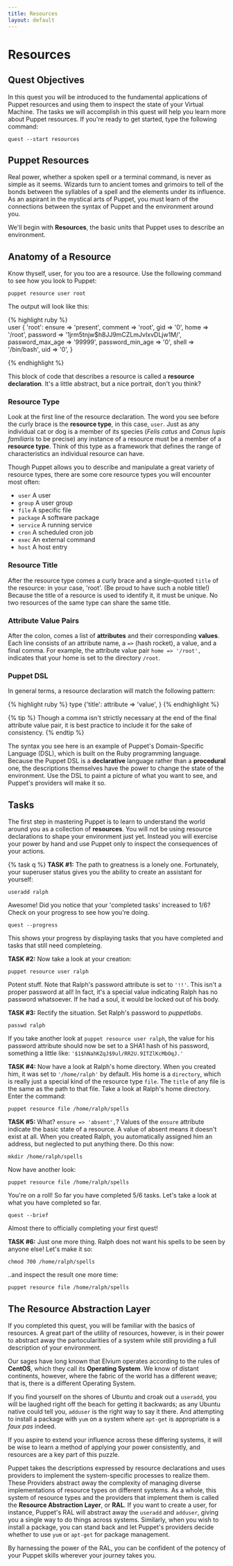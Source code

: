 ```yaml
---
title: Resources
layout: default
---
```


# Resources

## Quest Objectives

In this quest you will be introduced to the fundamental applications of Puppet resources and using them to inspect the state of your Virtual Machine. The tasks we will accomplish in this quest will help you learn more about Puppet resources. If you're ready to get started, type the following command:

    quest --start resources

## Puppet Resources

Real power, whether a spoken spell or a terminal command, is never as simple as it seems. Wizards turn to ancient tomes and grimoirs to tell of the bonds between the syllables of a spell and the elements under its influence. As an aspirant in the mystical arts of Puppet, you must learn of the connections between the syntax of Puppet and the environment around you.

We'll begin with **Resources**, the basic units that Puppet uses to describe an environment.

## Anatomy of a Resource

Know thyself, user, for you too are a resource. Use the following command to see how you look to Puppet:

	puppet resource user root
		
The output will look like this:

{% highlight ruby %}	
user { 'root':
  	ensure           => 'present',
  	comment          => 'root',
  	gid              => '0',
  	home             => '/root',
  	password         => '$1$jrm5tnjw$h8JJ9mCZLmJvIxvDLjw1M/',
  	password_max_age => '99999',
  	password_min_age => '0',
  	shell            => '/bin/bash',
  	uid              => '0',
}

{% endhighlight %}

This block of code that describes a resource is called a **resource declaration**. It's a little abstract, but a nice portrait, don't you think? 

### Resource Type
Look at the first line of the resource declaration. The word you see before the curly brace is the **resource type**, in this case, `user`. Just as any individual cat or dog is a member of its species (*Felis catus* and *Canus lupis familiaris* to be precise) any instance of a resource must be a member of a **resource type**. Think of this type as a framework that defines the range of characteristics an individual resource can have.

Though Puppet allows you to describe and manipulate a great variety of resource types, there are some core resource types you will encounter most often: 

* `user` A user
* `group` A user group
* `file` A specific file
* `package` A software package
* `service` A running service
* `cron` A scheduled cron job
* `exec` An external command
* `host` A host entry

### Resource Title
After the resource type comes a curly brace and a single-quoted `title` of the resource: in your case, 'root'. (Be proud to have such a noble title!) Because the title of a resource is used to identify it, it must be unique. No two resources of the same type can share the same title.

### Attribute Value Pairs
After the colon, comes a list of **attributes** and their corresponding **values**. Each line consists of an attribute name, a `=>` (hash rocket), a value, and a final comma. For example, the attribute value pair `home => '/root',` indicates that your home is set to the directory `/root`.

### Puppet DSL

In general terms, a resource declaration will match the following pattern:

{% highlight ruby %}
type {'title':
    attribute => 'value',
}
{% endhighlight %}


{% tip %}
Though a comma isn't strictly necessary at the end of the final attribute value pair, it is best practice to include it for the sake of consistency.
{% endtip %}

The syntax you see here is an example of Puppet's Domain-Specific Language (DSL), which is built on the Ruby programming language. Because the Puppet DSL is a **declarative** language rather than a **procedural** one, the descriptions themselves have the power to change the state of the environment. Use the DSL to paint a picture of what you want to see, and Puppet's providers will make it so.

## Tasks

The first step in mastering Puppet is to learn to understand the world around you as a collection of **resources**. You will not be using resource declarations to shape your environment just yet. Instead you will exercise your power by hand and use Puppet only to inspect the consequences of your actions.

{% task q %}
**TASK #1:** The path to greatness is a lonely one. Fortunately, your superuser status gives you the ability to create an assistant for yourself:

	useradd ralph

Awesome! Did you notice that your 'completed tasks' increased to 1/6? Check on your progress to see how you're doing.

	quest --progress

This shows your progress by displaying tasks that you have completed and tasks that still need completeing.

**TASK #2:** Now take a look at your creation:

	puppet resource user ralph
            
Potent stuff. Note that Ralph's password attribute is set to `'!!'`. This isn't a proper password at all! In fact, it's a special value indicating Ralph has no password whatsoever. If he had a soul, it would be locked out of his body.
	
**TASK #3:** Rectify the situation. Set Ralph's password to *puppetlabs*.

	passwd ralph
		
If you take another look at `puppet resource user ralph`, the value for his password attribute should now be set to a SHA1 hash of his password, something a little like: `'$1$hNahKZqJ$9ul/RR2U.9ITZlKcMbOqJ.'`

**TASK #4:** Now have a look at Ralph's home directory. When you created him, it was set to `'/home/ralph'` by default. His home is a `directory`, which is really just a special kind of the resource type `file`. The `title` of any file is the same as the path to that file. Take a look at Ralph's home directory. Enter the command:

	puppet resource file /home/ralph/spells
		
**TASK #5:** What? `ensure => 'absent',`? Values of the `ensure` attribute indicate the basic state of a resource. A value of absent means it doesn't exist at all. When you created Ralph, you automatically assigned him an address, but neglected to put anything there. Do this now:

	mkdir /home/ralph/spells
		
Now have another look:

	puppet resource file /home/ralph/spells

You're on a roll! So far you have completed 5/6 tasks. Let's take a look at what you have completed so far.

	quest --brief

Almost there to officially completing your first quest!

**TASK #6:** Just one more thing. Ralph does not want his spells to be seen by anyone else! Let's make it so:
 
	chmod 700 /home/ralph/spells

..and inspect the result one more time:

	puppet resource file /home/ralph/spells
	 	
## The Resource Abstraction Layer

If you completed this quest, you will be familiar with the basics of resources. A great part of the utility of resources, however, is in their power to abstract away the partocularities of a system while still providing a full description of your environment. 

Our sages have long known that Elvium operates according to the rules of **CentOS**, which they call its **Operating System**. We know of distant continents, however, where the fabric of the world has a different weave; that is, there is a different Operating System.

If you find yourself on the shores of Ubuntu and croak out a `useradd`, you will be laughed right off the beach for getting it backwards; as any Ubuntu native could tell you, `adduser` is the right way to say it there. And attempting to install a package with `yum` on a system where `apt-get` is appropriate is a *faux pas* indeed.

If you aspire to extend your influence across these differing systems, it will be wise to learn a method of applying your power consistently, and resources are a key part of this puzzle.

Puppet takes the descriptions expressed by resource declarations and uses providers to implement the system-specific processes to realize them. These Providers abstract away the complexity of managing diverse implementations of resource types on different systems. As a whole, this system of resource types and the providers that implement them is called the **Resource Abstraction Layer**, or **RAL**. If you want to create a user, for instance, Puppet's RAL will abstract away the `useradd` and `adduser`, giving you a single way to do things across systems. Similarly, when you wish to install a package, you can stand back and let Puppet's providers decide whether to use `yum` or `apt-get` for package management.

By harnessing the power of the RAL, you can be confident of the potency of your Puppet skills wherever your journey takes you.
